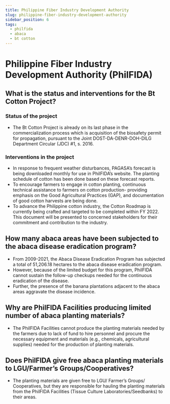 ```yaml
---
title: Philippine Fiber Industry Development Authority
slug: philippine-fiber-industry-development-authority
sidebar_position: 6
tags:
  - philfida
  - abaca
  - bt cotton
---
```


# Philippine Fiber Industry Development Authority (PhilFIDA)

## What is the status and interventions for the Bt Cotton Project?

### Status of the project
- The Bt Cotton Project is already on its last phase in the commercialization process which is acquisition of the biosafety permit for propagation, pursuant to the Joint DOST-DA-DENR-DOH-DILG Department Circular (JDC) #1, s. 2016.

### Interventions in the project
- In response to frequent weather disturbances, PAGASA’s forecast is being downloaded monthly for use in PhilFIDA’s website. The planting schedule of cotton has been done based on these forecast reports.
- To encourage farmers to engage in cotton planting, continuous technical assistance to farmers on cotton production- providing emphasis on the Good Agricultural Practices (GAP), and documentation of good cotton harvests are being done.
- To advance the Philippine cotton industry, the Cotton Roadmap is currently being crafted and targeted to be completed within FY 2022. This document will be presented to concerned stakeholders for their commitment and contribution to the industry.

## How many abaca areas have been subjected to the abaca disease eradication program?

- From 2009-2021, the Abaca Disease Eradication Program has subjected a total of 51,206.18 hectares to the abaca disease eradication program.
- However, because of the limited budget for this program, PhilFIDA cannot sustain the follow-up checkups needed for the continuous eradication of the disease.
- Further, the presence of the banana plantations adjacent to the abaca areas aggravate the disease incidence.

## Why are PhilFIDA Facilities producing limited number of abaca planting materials?

- The PhilFIDA Facilities cannot produce the planting materials needed by the farmers due to lack of fund to hire personnel and procure the necessary equipment and materials (e.g., chemicals, agricultural supplies) needed for the production of planting materials.

## Does PhilFIDA give free abaca planting materials to LGU/Farmer’s Groups/Cooperatives?

- The planting materials are given free to LGU/ Farmer’s Groups/ Cooperatives, but they are responsible for hauling the planting materials from the PhilFIDA Facilities (Tissue Culture Laboratories/Seedbanks) to their areas.


